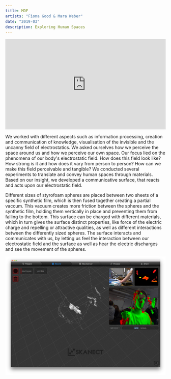 ```yaml
---
title: MDF
artists: "Fiona Good & Mara Weber"
date: "2019-03"
description: Exploring Human Spaces
---
```


<div class="full">

<div style="padding:56.25% 0 0 0;position:relative;"><iframe src="https://player.vimeo.com/video/407462767?color=ff0000&title=0&byline=0&portrait=0" style="position:absolute;top:0;left:0;width:100%;height:100%;" frameborder="0" allow="autoplay; fullscreen" allowfullscreen></iframe></div><script src="https://player.vimeo.com/api/player.js"></script>

</div>

We worked with different aspects such as information processing, creation and communication of knowledge, visualisation of the invisible and the uncanny field of electrostatics.
We asked ourselves how we perceive the space around us and how we perceive our own space. Our focus lied on the phenomena of our body's electrostatic field. How does this field look like? How strong is it and how does it vary from person to person? How can we make this field perceivable and tangible?
We conducted several experiments to translate and convey human spaces through materials. Based on our insight, we developed a communicative surface, that reacts and acts upon our electrostatic field.


Different sizes of styrofoam spheres are placed between two sheets of a specific synthetic film, which is then fused together creating a partial vaccum. This vacuum creates more friction between the spheres and the synthetic film, holding them vertically in place and preventing them from falling to the bottom. This surface can be charged with different materials, which in turn gives the surface distinct properties, like force of the electric charge and repelling or attractive qualities, as well as different interactions between the differently sized spheres.
The surface interacts and communicates with us, by letting us feel the interaction between our electrostatic field and the surface as well as hear the electric discharges and see the movement of the spheres.


<div class="full">

![](./mdf-4.png)

</div>
